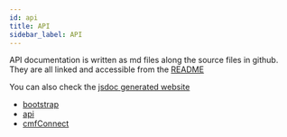 ```yaml
---
id: api
title: API
sidebar_label: API
---
```


API documentation is written as md files along the source files in github.
They are all linked and accessible from the [README](https://github.com/Talend/ui/tree/master/packages/cmf/README.md)

You can also check the [jsdoc generated website](http://talend.surge.sh/cmf/jsdoc/)

* [bootstrap](https://github.com/Talend/ui/tree/master/packages/cmf/bootstrap.md)
* [api](https://github.com/Talend/ui/tree/master/packages/cmf/api.md)
* [cmfConnect](https://github.com/Talend/ui/tree/master/packages/cmf/cmfConnect.md)
